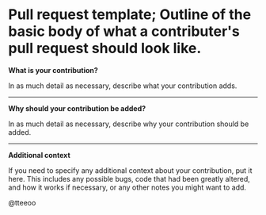 # Pull request template; Outline of the basic body of what a contributer's pull request should look like.


**What is your contribution?**

In as much detail as necessary, describe what your contribution adds.

<hr>

**Why should your contribution be added?**

In as much detail as necessary, describe why your contribution should be added.

<hr>

**Additional context**

If you need to specify any additional context about your contribution, put it here.
This includes any possible bugs, code that had been greatly altered, and how it works if necessary, or any other notes you might want to add.




@tteeoo

